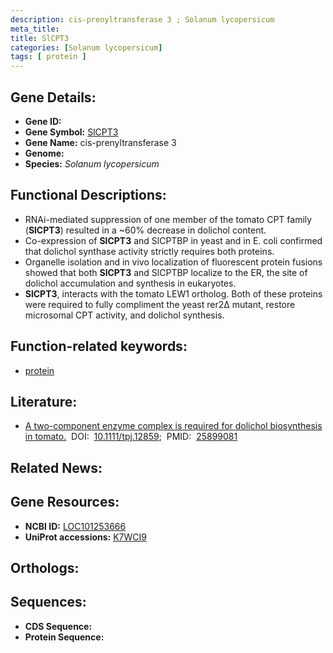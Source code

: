```yaml
---
description: cis-prenyltransferase 3 ; Solanum lycopersicum
meta_title:
title: SlCPT3
categories: [Solanum lycopersicum]
tags: [ protein ]
---
```


## Gene Details:
- **Gene ID:** []()
- **Gene Symbol:** <u>SlCPT3</u>
- **Gene Name:** cis-prenyltransferase 3
- **Genome:** []()
- **Species:** *Solanum lycopersicum*

## Functional Descriptions:
   - RNAi-mediated suppression of one member of the tomato CPT family (**SlCPT3**) resulted in a ~60% decrease in dolichol content.
   - Co-expression of **SlCPT3** and SlCPTBP in yeast and in E. coli confirmed that dolichol synthase activity strictly requires both proteins.
   - Organelle isolation and in vivo localization of fluorescent protein fusions showed that both **SlCPT3** and SlCPTBP localize to the ER, the site of dolichol accumulation and synthesis in eukaryotes.
   - **SlCPT3**, interacts with the tomato LEW1 ortholog. Both of these proteins were required to fully compliment the yeast rer2∆ mutant, restore microsomal CPT activity, and dolichol synthesis.

## Function-related keywords:
   - [protein](/tags/protein/)

## Literature:
   - [A two-component enzyme complex is required for dolichol biosynthesis in tomato.](https://doi.org/10.1111/tpj.12859)&nbsp;&nbsp;DOI:&nbsp;&nbsp;[10.1111/tpj.12859](https://doi.org/10.1111/tpj.12859);&nbsp;&nbsp;PMID:&nbsp;&nbsp;[25899081](https://pubmed.ncbi.nlm.nih.gov/25899081/)

## Related News:

## Gene Resources:
- **NCBI ID:**  [LOC101253666](https://www.ncbi.nlm.nih.gov/gene/?term=LOC101253666)
- **UniProt accessions:**  [K7WCI9](https://www.uniprot.org/uniprotkb/K7WCI9/entry)

## Orthologs:

## Sequences:
- **CDS Sequence:**
- **Protein Sequence:**
